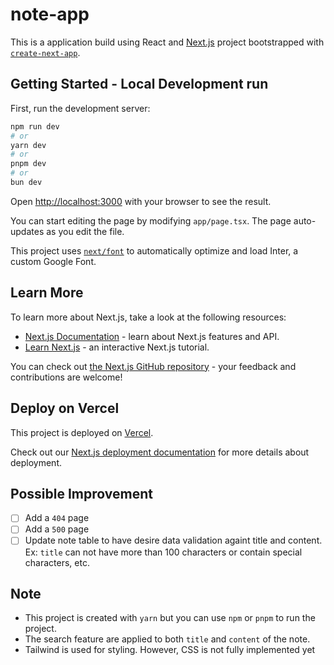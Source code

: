 # note-app

This is a application build using React and [Next.js](https://nextjs.org/) project bootstrapped with [`create-next-app`](https://github.com/vercel/next.js/tree/canary/packages/create-next-app).

## Getting Started - Local Development run 

First, run the development server:

```bash
npm run dev
# or
yarn dev
# or
pnpm dev
# or
bun dev
```

Open [http://localhost:3000](http://localhost:3000) with your browser to see the result.

You can start editing the page by modifying `app/page.tsx`. The page auto-updates as you edit the file.

This project uses [`next/font`](https://nextjs.org/docs/basic-features/font-optimization) to automatically optimize and load Inter, a custom Google Font.

## Learn More

To learn more about Next.js, take a look at the following resources:

- [Next.js Documentation](https://nextjs.org/docs) - learn about Next.js features and API.
- [Learn Next.js](https://nextjs.org/learn) - an interactive Next.js tutorial.

You can check out [the Next.js GitHub repository](https://github.com/vercel/next.js/) - your feedback and contributions are welcome!

## Deploy on Vercel

This project is deployed on [Vercel](https://note-app-eight-zeta.vercel.app/).

Check out our [Next.js deployment documentation](https://nextjs.org/docs/deployment) for more details about deployment.

## Possible Improvement
- [ ] Add a `404` page
- [ ] Add a `500` page
- [ ] Update note table to have desire data validation againt title and content. Ex: `title` can not have more than 100 characters or contain special characters, etc. 

## Note
- This project is created with `yarn` but you can use `npm` or `pnpm` to run the project.
- The search feature are applied to both `title` and `content` of the note.
- Tailwind is used for styling. However, CSS is not fully implemented yet

